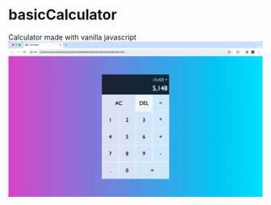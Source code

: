 # basicCalculator
Calculator made with vanilla javascript
![screenShot](https://github.com/dilaratuluce/basicCalculator/blob/main/screenShot%20.png)
